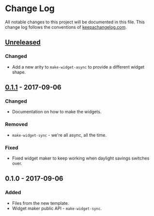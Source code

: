 # Change Log
All notable changes to this project will be documented in this file. This change log follows the conventions of [keepachangelog.com](http://keepachangelog.com/).

## [Unreleased]
### Changed
- Add a new arity to `make-widget-async` to provide a different widget shape.

## [0.1.1] - 2017-09-06
### Changed
- Documentation on how to make the widgets.

### Removed
- `make-widget-sync` - we're all async, all the time.

### Fixed
- Fixed widget maker to keep working when daylight savings switches over.

## 0.1.0 - 2017-09-06
### Added
- Files from the new template.
- Widget maker public API - `make-widget-sync`.

[Unreleased]: https://github.com/your-name/unicodify-clj/compare/0.1.1...HEAD
[0.1.1]: https://github.com/your-name/unicodify-clj/compare/0.1.0...0.1.1
